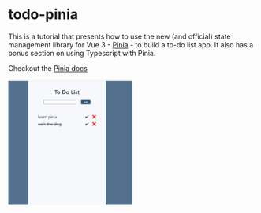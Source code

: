 # todo-pinia

This is a tutorial that presents how to use the new (and official) state management library for Vue 3 - [Pinia](https://pinia.vuejs.org/) - to build a to-do list app. It also has a bonus section on using Typescript with Pinia.

Checkout the [Pinia docs](https://pinia.vuejs.org/)

<img src="./src/assets/todo-list-example.png" alt="Screenshot of the to-do list app" style="width:50%"/>

